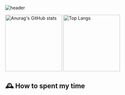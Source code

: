 ![header](https://capsule-render.vercel.app/api?type=transparent&fontColor=6b32af&height=200&text=Back-End%20Developer&fontSize=60)

<img height="180px" src="https://github-readme-stats.vercel.app/api?username=jojiapps&show_icons=true&theme=midnight-purple&locale=kr" alt="Anurag's GitHub stats"/>

<img height="180px" src="https://github-readme-stats.vercel.app/api/top-langs/?username=jojiapps&theme=midnight-purple&layout=compact&locale=kr" alt="Top Langs"/>

## 🕰 How to spent my time
<!--START_SECTION:waka-->
<!--END_SECTION:waka-->

